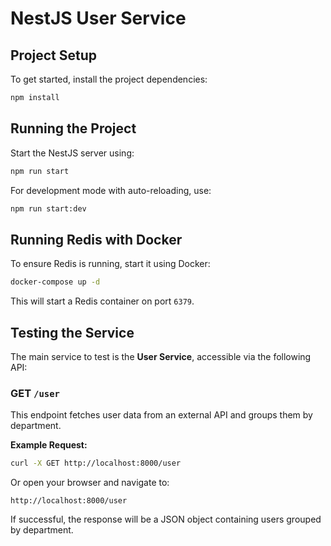 # NestJS User Service

## Project Setup
To get started, install the project dependencies:
```sh
npm install
```

## Running the Project
Start the NestJS server using:
```sh
npm run start
```
For development mode with auto-reloading, use:
```sh
npm run start:dev
```

## Running Redis with Docker
To ensure Redis is running, start it using Docker:
```sh
docker-compose up -d
```
This will start a Redis container on port `6379`.

## Testing the Service
The main service to test is the **User Service**, accessible via the following API:

### GET `/user`
This endpoint fetches user data from an external API and groups them by department.

**Example Request:**
```sh
curl -X GET http://localhost:8000/user
```
Or open your browser and navigate to:
```
http://localhost:8000/user
```

If successful, the response will be a JSON object containing users grouped by department.

